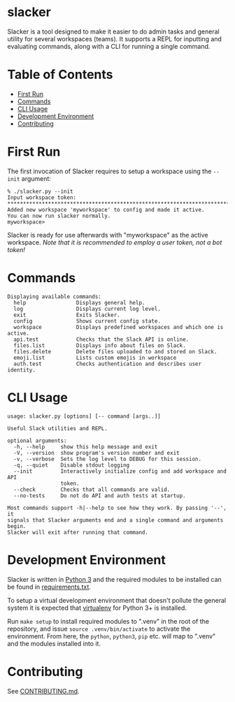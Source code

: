 # slacker
Slacker is a tool designed to make it easier to do admin tasks and general utility for several workspaces (teams). It supports a REPL for inputting and evaluating commands, along with a CLI for running a single command.

# Table of Contents
* [First Run](#first-run)
* [Commands](#commands)
* [CLI Usage](#cli-usage)
* [Development Environment](#development-environment)
* [Contributing](#contributing)

# First Run
The first invocation of Slacker requires to setup a workspace using the `--init` argument:
```
% ./slacker.py --init
Input workspace token: ****************************************************************************
Added new workspace 'myworkspace' to config and made it active.
You can now run slacker normally.
myworkspace> 
```

Slacker is ready for use afterwards with "myworkspace" as the active workspace. _Note that it is recommended to employ a user token, not a bot token!_

# Commands
```
Displaying available commands:
  help                Displays general help.
  log                 Displays current log level.
  exit                Exits Slacker.
  config              Shows current config state.
  workspace           Displays predefined workspaces and which one is active.
  api.test            Checks that the Slack API is online.
  files.list          Displays info about files on Slack.
  files.delete        Delete files uploaded to and stored on Slack.
  emoji.list          Lists custom emojis in workspace
  auth.test           Checks authentication and describes user identity.
```

# CLI Usage
```
usage: slacker.py [options] [-- command [args..]]

Useful Slack utilities and REPL.

optional arguments:
  -h, --help     show this help message and exit
  -V, --version  show program's version number and exit
  -v, --verbose  Sets the log level to DEBUG for this session.
  -q, --quiet    Disable stdout logging
  --init         Interactively initialize config and add workspace and API
                 token.
  --check        Checks that all commands are valid.
  --no-tests     Do not do API and auth tests at startup.

Most commands support -h|--help to see how they work. By passing '--', it
signals that Slacker arguments end and a single command and arguments begin.
Slacker will exit after running that command.
```

# Development Environment
Slacker is written in [Python 3](https://www.python.org/) and the required modules to be installed can be found in [requirements.txt](requirements.txt).

To setup a virtual development environment that doesn't pollute the general system it is expected that [virtualenv](https://virtualenv.pypa.io/en/stable/) for Python 3+ is installed.

Run `make setup` to install required modules to ".venv" in the root of the repository, and issue `source .venv/bin/activate` to activate the environment. From here, the `python`, `python3`, `pip` etc. will map to ".venv" and the modules installed into it.

# Contributing
See [CONTRIBUTING.md](CONTRIBUTING.md).

